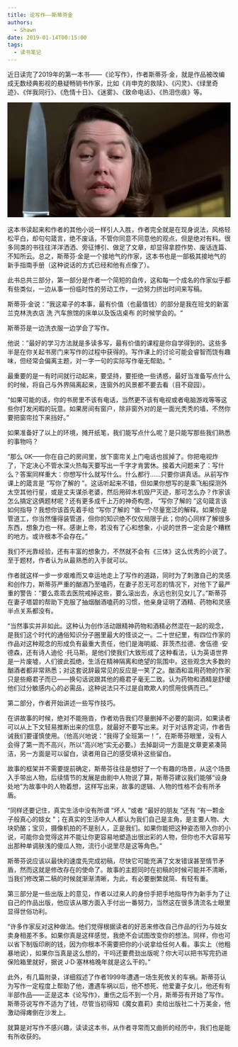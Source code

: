 ```yaml
---
title: 论写作——斯蒂芬金
authors:
  - Shawn
date: 2019-01-14T00:15:00
tags:
  - 读书笔记
---
```


近日读完了2019年的第一本书——《论写作》，作者斯蒂芬·金，就是作品被改编成无数经典影视的悬疑畅销书作家，比如《肖申克的救赎》、《闪灵》、《绿里奇迹》、《伴我同行》、《危情十日》、《迷雾》、《致命电话》、《热泪伤痕》等。

![](attachments/A685852E25EA43689E88705D44764240.webp)


<!-- more -->


这本书读起来和作者的其他小说一样引人入胜，作者完全就是在现身说法，风格轻松平白，却句句箴言，绝不废话，不管你同意不同意他的观点，但是绝对有料。很多同类的书往往洋洋洒洒、旁征博引、做足了文章，却显得拿腔作势、废话连篇、不知所云。总之，斯蒂芬·金是一个接地气的作家，这本书也是一部极其接地气的新手指南手册（这种说话的方式已经和他有点像了）。

此书总共三部分，第一部分是作者一个简短的自传，这和每一个成名的作家似乎都有些类似，一边从事一份临时性的劳动工作，一边努力挤出时间来写稿。

斯蒂芬·金说：”我这辈子的本事，最有价值（也最值钱）的部分是我在班戈的新富兰克林洗衣店 洗 汽车旅馆的床单以及饭店桌布 的时候学会的。“

斯蒂芬是一边洗衣服一边学会了写作。 

他说：”最好的学习方法就是多读多写，最有价值的课程是你自学得到的。这些多半是在你关起书房门来写作的过程中获得的。写作课上的讨论可能会睿智而饶有趣味，但经常会偏离主题，对一字一句的实际写作毫无帮助。“

最重要的是一有时间就行动起来，要坚持，要拒绝一些诱惑，最好当准备写点什么的时候，将自己与外界隔离起来，连窗外的风景都不要去看（目不窥园）。

“如果可能的话，你的书房里不该有电话，当然更不该有电视或者电脑游戏等等这些你打发闲暇的玩意。如果房间有窗户，除非窗外对的是一面光秃秃的墙，不然你要把窗帘拉下来挡好。”

如果准备好了以上的环境，摊开纸笔，我们能写点什么呢？是只能写那些我们熟悉的事物吗？

“那么 0K——你在自己的房间里，放下窗帘关上门电话也拔掉了。你把电视炸了，下定决心不管水深火热每天要写出一千字才肯罢休。接着大问题来了：写什么？答案同样重大：你想写什么就写什么。什么都行……只要你讲真话。从前写作课上的箴言是 “写你了解的 ”。这话听起来不错，但如果你想写的是乘飞船探测外太空其他行星，或是丈夫谋杀老婆，然后用碎木机毁尸灭迹，那可怎么办？作家该怎么搞定这俩题材呢？还有更多成千上万的神奇构思， “写你了解的 ”这句箴言该如何指导？我想你该首先着手给 “写你了解的 ”做一个尽量宽泛的解释。如果你是管道工，你当然懂得装管道，但你的知识绝不仅仅局限于此；你的心同样了解很多东西，想象力也一样。感谢上帝，若没有了心和想象，小说的世界一定会是个糟糕的地方。或许根本不会存在。”

我们不光靠经验，还有丰富的想象力，不然就不会有《三体》这么优秀的小说了。至于题材，作者认为从最熟悉的入手就可以。

作者就这样一步一步艰难而又幸运地走上了写作的道路，同时为了刺激自己的灵感和创作力，斯蒂芬严重的酗酒乃至嗑药，在妻子忍无可忍的情况下，对他下了最严重的警告：“要么乖乖去医院戒掉这些，要么滚出去，永远也别见女儿了。”斯蒂芬在妻子塔碧的帮助下克服了抽烟酗酒嗑药的习惯，他亲身证明了酒精、药物和灵感半点关系都没有。

“当然事实并非如此。这种认为创作活动跟精神药物和酒精必然混在一起的观念，是我们这个时代的通俗知识分子圈里最大的怪谈之一。二十世纪里，有四位作家的作品对这种观念的形成负有最重大责任，他们是海明威、菲茨杰拉德、舍伍德 ·安德森，还有诗人迪伦 ·托马斯。是他们使我们大致形成了这种看法，认为英语世界是一片废墟，人们彼此孤绝，生活在精神隔离和绝望的氛围中。这些观念大多数的酗酒者都非常熟悉；对这套说辞最常见的反应是一笑了之。酗酒和滥用药物的作家只是些瘾君子而已——换句话说跟其他的瘾君子毫无二致。认为药物和酒精是舒缓他们过分敏感内心的必需品，这种说法只不过是自欺欺人的惯用伎俩而已。”

第二部分，作者开始讲述一些写作技巧。

在讲故事的时候，绝对不能拖沓，作者劝告我们尽量删掉不必要的副词，如果读者可以从上下文轻易推断出来的信息，就最好不要写出来。对于对话界定词，作者告诫我们要谨慎使用。（他高兴地说：“我得了全班第一！”，在斯蒂芬眼里，没有人会得了第一而不高兴，所以“高兴地”实无必要。）去掉副词一方面是文章更紧凑简洁，另一方面是可以留白，读者用自己的感受填补这些留白。

故事的框架并不需要提前确定，斯蒂芬往往是想好了一个有趣的场景，从这个场景入手带出人物，后续情节的发展是由剧中人物说了算，斯蒂芬建议我们能够“设身处地”为故事中的人物着想，这样写出来，故事的逻辑、人物的性格不会有所矛盾。

“同样还要记住，真实生活中没有所谓 “坏人 ”或者 “最好的朋友 ”还有 “有一颗金子般真心的妓女 "；在真实的生活中人人都认为我们自己是主角，是主要人物、大块奶酪；宝贝，摄像机拍的不是别人，正是我们。如果你能把这种姿态带入你的小说，可能你会觉得这并不能让你更容易地塑造出很出彩的人物，但你也不大容易写出那种单调肤浅的傻瓜人物，流行小说里尽是这等角色。”

斯蒂芬说应该以最快的速度先完成初稿，尽快它可能充满了文发错误甚至情节矛盾，然而这就是修改存在的使命了。故事的主题同时在初稿的时候可能并不清晰，当我们修改第二稿的时候就渐渐清晰，为此，有必要删繁就简、有轻有重。

第三部分是一些出版上的意见，作者以过来人的身份手把手地指导作为新手为了让自己的作品出版，他应该从哪方面入手付出一番努力，当然这在很多清流名士眼里显得世俗功利。

“许多作家反对这种做法。他们觉得根据读者的好恶来修改自己作品的行为与妓女卖身相差不多。如果你真是这样感觉，我绝不会试图改变你的想法。同样，你也可以省下制版印刷的钱，因为你根本不需要把你的小说拿给任何人看。事实上（他粗暴地说），如果你当真是这么想的，干吗还要费劲出版呢？你大可以把书写完扔进保险箱里就好，据说 J·D·塞林格晚年就是这么干的。”

此外，有几篇附录，详细叙述了作者1999年遭遇一场生死攸关的车祸。斯蒂芬认为写作一定程度上帮助了他，遭遇车祸以后，他不想死、他爱妻子女儿，他还有有半部作品——正是这本《论写作》，重伤之后不到一个月，斯蒂芬有开始了写作。斯蒂芬说写作不适为了钱，尽管当初得知《魔女嘉莉》卖给出版社二十万美金，他激动得瘫倒在沙发上。

就算是对写作不感兴趣，读读这本书，从作者寻常而又曲折的经历中，我们也是能有所收获的。